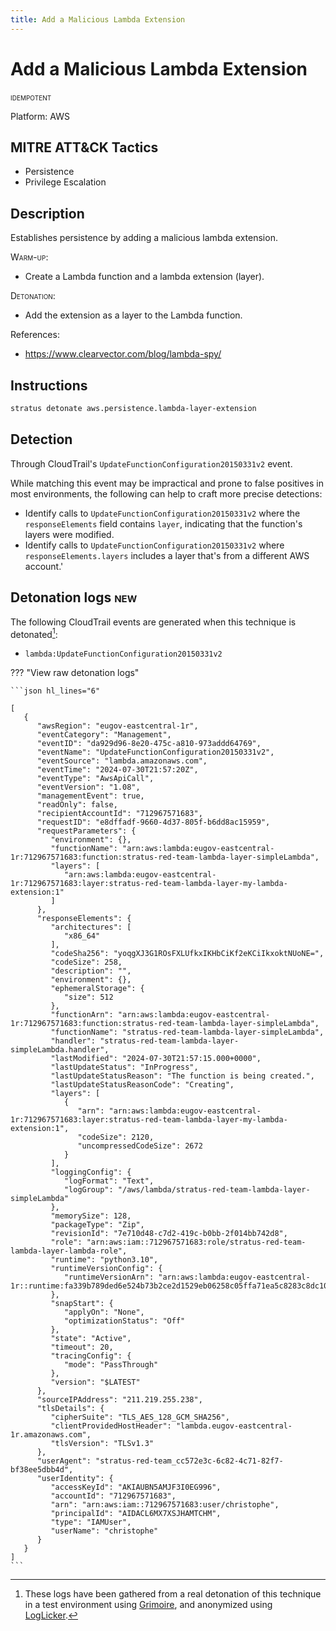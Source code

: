 ```yaml
---
title: Add a Malicious Lambda Extension
---
```


# Add a Malicious Lambda Extension


 <span class="smallcaps w3-badge w3-blue w3-round w3-text-white" title="This attack technique can be detonated multiple times">idempotent</span> 

Platform: AWS

## MITRE ATT&CK Tactics


- Persistence
- Privilege Escalation

## Description


Establishes persistence by adding a malicious lambda extension.

<span style="font-variant: small-caps;">Warm-up</span>: 

- Create a Lambda function and a lambda extension (layer).

<span style="font-variant: small-caps;">Detonation</span>: 

- Add the extension as a layer to the Lambda function.

References:

- https://www.clearvector.com/blog/lambda-spy/


## Instructions

```bash title="Detonate with Stratus Red Team"
stratus detonate aws.persistence.lambda-layer-extension
```
## Detection


Through CloudTrail's <code>UpdateFunctionConfiguration20150331v2</code> event.

While matching this event may be impractical and prone to false positives in most environments, the following can help to craft more precise detections:
		
- Identify calls to <code>UpdateFunctionConfiguration20150331v2</code> where the <code>responseElements</code> field contains <code>layer</code>, indicating that the function's layers were modified.
- Identify calls to <code>UpdateFunctionConfiguration20150331v2</code> where <code>responseElements.layers</code> includes a layer that's from a different AWS account.'





## Detonation logs <span class="smallcaps w3-badge w3-pink w3-round w3-text-sand" title="TODO">new</span>

The following CloudTrail events are generated when this technique is detonated[^1]:


- `lambda:UpdateFunctionConfiguration20150331v2`


??? "View raw detonation logs"

    ```json hl_lines="6"

    [
	   {
	      "awsRegion": "eugov-eastcentral-1r",
	      "eventCategory": "Management",
	      "eventID": "da929d96-8e20-475c-a810-973addd64769",
	      "eventName": "UpdateFunctionConfiguration20150331v2",
	      "eventSource": "lambda.amazonaws.com",
	      "eventTime": "2024-07-30T21:57:20Z",
	      "eventType": "AwsApiCall",
	      "eventVersion": "1.08",
	      "managementEvent": true,
	      "readOnly": false,
	      "recipientAccountId": "712967571683",
	      "requestID": "e8dffadf-9660-4d37-805f-b6dd8ac15959",
	      "requestParameters": {
	         "environment": {},
	         "functionName": "arn:aws:lambda:eugov-eastcentral-1r:712967571683:function:stratus-red-team-lambda-layer-simpleLambda",
	         "layers": [
	            "arn:aws:lambda:eugov-eastcentral-1r:712967571683:layer:stratus-red-team-lambda-layer-my-lambda-extension:1"
	         ]
	      },
	      "responseElements": {
	         "architectures": [
	            "x86_64"
	         ],
	         "codeSha256": "yoqgXJ3G1ROsFXLUfkxIKHbCiKf2eKCiIkxoktNUoNE=",
	         "codeSize": 258,
	         "description": "",
	         "environment": {},
	         "ephemeralStorage": {
	            "size": 512
	         },
	         "functionArn": "arn:aws:lambda:eugov-eastcentral-1r:712967571683:function:stratus-red-team-lambda-layer-simpleLambda",
	         "functionName": "stratus-red-team-lambda-layer-simpleLambda",
	         "handler": "stratus-red-team-lambda-layer-simpleLambda.handler",
	         "lastModified": "2024-07-30T21:57:15.000+0000",
	         "lastUpdateStatus": "InProgress",
	         "lastUpdateStatusReason": "The function is being created.",
	         "lastUpdateStatusReasonCode": "Creating",
	         "layers": [
	            {
	               "arn": "arn:aws:lambda:eugov-eastcentral-1r:712967571683:layer:stratus-red-team-lambda-layer-my-lambda-extension:1",
	               "codeSize": 2120,
	               "uncompressedCodeSize": 2672
	            }
	         ],
	         "loggingConfig": {
	            "logFormat": "Text",
	            "logGroup": "/aws/lambda/stratus-red-team-lambda-layer-simpleLambda"
	         },
	         "memorySize": 128,
	         "packageType": "Zip",
	         "revisionId": "7e710d48-c7d2-419c-b0bb-2f014bb742d8",
	         "role": "arn:aws:iam::712967571683:role/stratus-red-team-lambda-layer-lambda-role",
	         "runtime": "python3.10",
	         "runtimeVersionConfig": {
	            "runtimeVersionArn": "arn:aws:lambda:eugov-eastcentral-1r::runtime:fa339b789ded6e524b73b2ce2d1529eb06258c05ffa71ea5c8283c8dc106fbe3"
	         },
	         "snapStart": {
	            "applyOn": "None",
	            "optimizationStatus": "Off"
	         },
	         "state": "Active",
	         "timeout": 20,
	         "tracingConfig": {
	            "mode": "PassThrough"
	         },
	         "version": "$LATEST"
	      },
	      "sourceIPAddress": "211.219.255.238",
	      "tlsDetails": {
	         "cipherSuite": "TLS_AES_128_GCM_SHA256",
	         "clientProvidedHostHeader": "lambda.eugov-eastcentral-1r.amazonaws.com",
	         "tlsVersion": "TLSv1.3"
	      },
	      "userAgent": "stratus-red-team_cc572e3c-6c82-4c71-82f7-bf38ee5dbb4d",
	      "userIdentity": {
	         "accessKeyId": "AKIAUBN5AMJF3I0EG996",
	         "accountId": "712967571683",
	         "arn": "arn:aws:iam::712967571683:user/christophe",
	         "principalId": "AIDACL6MX7XSJHAMTCHM",
	         "type": "IAMUser",
	         "userName": "christophe"
	      }
	   }
	]
    ```

[^1]: These logs have been gathered from a real detonation of this technique in a test environment using [Grimoire](https://github.com/DataDog/grimoire), and anonymized using [LogLicker](https://github.com/Permiso-io-tools/LogLicker).
